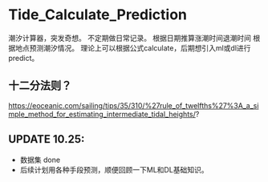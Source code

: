 # Tide_Calculate_Prediction
潮汐计算器，突发奇想。
不定期做日常记录。
根据日期推算涨潮时间退潮时间
根据地点预测潮汐情况。
理论上可以根据公式calculate，后期想引入ml或dl进行predict。
## 十二分法则？

https://eoceanic.com/sailing/tips/35/310/%27rule_of_twelfths%27%3A_a_simple_method_for_estimating_intermediate_tidal_heights/?

## UPDATE 10.25:
- 数据集 done
- 后续计划用各种手段预测，顺便回顾一下ML和DL基础知识。
